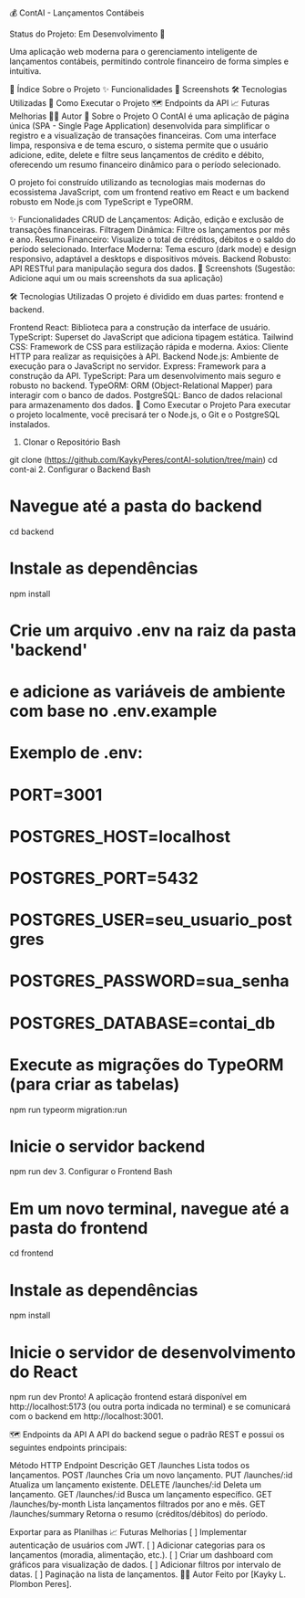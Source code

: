 💰 ContAI - Lançamentos Contábeis

Status do Projeto: Em Desenvolvimento 🚧

Uma aplicação web moderna para o gerenciamento inteligente de lançamentos contábeis, permitindo controle financeiro de forma simples e intuitiva.

📜 Índice
Sobre o Projeto
✨ Funcionalidades
📸 Screenshots
🛠️ Tecnologias Utilizadas
🚀 Como Executar o Projeto
🗺️ Endpoints da API
📈 Futuras Melhorias
👨‍💻 Autor
📖 Sobre o Projeto
O ContAI é uma aplicação de página única (SPA - Single Page Application) desenvolvida para simplificar o registro e a visualização de transações financeiras. Com uma interface limpa, responsiva e de tema escuro, o sistema permite que o usuário adicione, edite, delete e filtre seus lançamentos de crédito e débito, oferecendo um resumo financeiro dinâmico para o período selecionado.

O projeto foi construído utilizando as tecnologias mais modernas do ecossistema JavaScript, com um frontend reativo em React e um backend robusto em Node.js com TypeScript e TypeORM.

✨ Funcionalidades
CRUD de Lançamentos: Adição, edição e exclusão de transações financeiras.
Filtragem Dinâmica: Filtre os lançamentos por mês e ano.
Resumo Financeiro: Visualize o total de créditos, débitos e o saldo do período selecionado.
Interface Moderna: Tema escuro (dark mode) e design responsivo, adaptável a desktops e dispositivos móveis.
Backend Robusto: API RESTful para manipulação segura dos dados.
📸 Screenshots
(Sugestão: Adicione aqui um ou mais screenshots da sua aplicação)

🛠️ Tecnologias Utilizadas
O projeto é dividido em duas partes: frontend e backend.

Frontend
React: Biblioteca para a construção da interface de usuário.
TypeScript: Superset do JavaScript que adiciona tipagem estática.
Tailwind CSS: Framework de CSS para estilização rápida e moderna.
Axios: Cliente HTTP para realizar as requisições à API.
Backend
Node.js: Ambiente de execução para o JavaScript no servidor.
Express: Framework para a construção da API.
TypeScript: Para um desenvolvimento mais seguro e robusto no backend.
TypeORM: ORM (Object-Relational Mapper) para interagir com o banco de dados.
PostgreSQL: Banco de dados relacional para armazenamento dos dados.
🚀 Como Executar o Projeto
Para executar o projeto localmente, você precisará ter o Node.js, o Git e o PostgreSQL instalados.

1. Clonar o Repositório
Bash

git clone (https://github.com/KaykyPeres/contAI-solution/tree/main)
cd cont-ai
2. Configurar o Backend
Bash

# Navegue até a pasta do backend
cd backend

# Instale as dependências
npm install

# Crie um arquivo .env na raiz da pasta 'backend'
# e adicione as variáveis de ambiente com base no .env.example
# Exemplo de .env:
# PORT=3001
# POSTGRES_HOST=localhost
# POSTGRES_PORT=5432
# POSTGRES_USER=seu_usuario_postgres
# POSTGRES_PASSWORD=sua_senha
# POSTGRES_DATABASE=contai_db

# Execute as migrações do TypeORM (para criar as tabelas)
npm run typeorm migration:run

# Inicie o servidor backend
npm run dev
3. Configurar o Frontend
Bash

# Em um novo terminal, navegue até a pasta do frontend
cd frontend

# Instale as dependências
npm install

# Inicie o servidor de desenvolvimento do React
npm run dev
Pronto! A aplicação frontend estará disponível em http://localhost:5173 (ou outra porta indicada no terminal) e se comunicará com o backend em http://localhost:3001.

🗺️ Endpoints da API
A API do backend segue o padrão REST e possui os seguintes endpoints principais:

Método HTTP	Endpoint	Descrição
GET	/launches	Lista todos os lançamentos.
POST	/launches	Cria um novo lançamento.
PUT	/launches/:id	Atualiza um lançamento existente.
DELETE	/launches/:id	Deleta um lançamento.
GET	/launches/:id	Busca um lançamento específico.
GET	/launches/by-month	Lista lançamentos filtrados por ano e mês.
GET	/launches/summary	Retorna o resumo (créditos/débitos) do período.

Exportar para as Planilhas
📈 Futuras Melhorias
[ ] Implementar autenticação de usuários com JWT.
[ ] Adicionar categorias para os lançamentos (moradia, alimentação, etc.).
[ ] Criar um dashboard com gráficos para visualização de dados.
[ ] Adicionar filtros por intervalo de datas.
[ ] Paginação na lista de lançamentos.
👨‍💻 Autor
Feito por [Kayky L. Plombon Peres].
